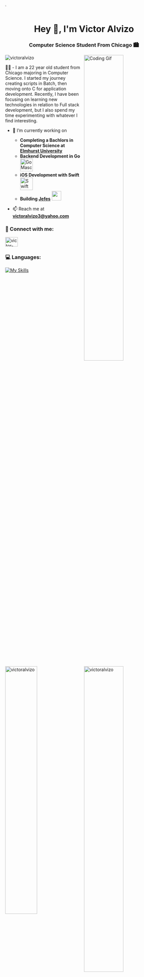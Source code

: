 <img src="https://cdn.weasyl.com/static/media/77/01/0e/77010edc044346137755293f2d8db89977341e2cce02d6e8558dd9de11dd35be.gif" height="0.5%" />
<h1 align="center">Hey 👋, I'm Victor Alvizo</h1>
<h3 align="center">Computer Science Student From Chicago 🏙</h3>
<img align="right" alt="Coding Gif" width="50%" height="auto" src="https://cdn.dribbble.com/users/1059583/screenshots/4171367/coding-freak.gif" />

<p align="left"> <img src="https://komarev.com/ghpvc/?username=victoralvizo&label=Profile%20views&color=0e75b6&style=flat" alt="victoralvizo" /> </p>

👨‍🎓 - I am a 22 year old student from Chicago majoring in Computer Science. I started my journey creating scripts in Batch, then moving onto C for application development. Recently, I have been focusing on learning new technologies in relation to Full stack development, but I also spend my time experimenting with whatever I find interesting.   

- 🌱 I’m currently working on
  - **Completing a Bachlors in Computer Science at <a href="https://www.elmhurst.edu/">Elmhurst University</a>**
  - **Backend Development in Go** <a href="https://go.dev/"><img src="https://external-content.duckduckgo.com/iu/?u=https%3A%2F%2Fdevopedia.org%2Fimages%2Farticle%2F135%2F5996.1544439861.png&f=1&nofb=1&ipt=a9516651af898bbdfae5cd0e67ca1d5bb62e80bf135ce405f2767b3357abbf5f&ipo=images" alt="Go Mascot" width="40" height="40"/></a>
  - **iOS Development with Swift** <a href="https://developer.apple.com/swift/"><img src="https://cdn-icons-png.flaticon.com/512/732/732250.png" alt="Swift Logo" width="40" height="40"/></a>
  - **Building <a href="https://github.com/jefespro">Jefes</a>** <a href="https://github.com/jalesolutions"><img src="https://i.ibb.co/PjBnfX9/Asset-7.png" width="30" height="30"/></a>

- 📫 Reach me at **victoralvizo3@yahoo.com**

<h3 align="left">📩 Connect with me:</h3>
<p align="left">
  <a href="https://linkedin.com/in/victor-alvizo-b5196123b" target="blank">
    <img align="center" src="https://raw.githubusercontent.com/rahuldkjain/github-profile-readme-generator/master/src/images/icons/Social/linked-in-alt.svg" alt="victor-alvizo-b5196123b" height="30" width="40" />
  </a>
</p>

<h3 align="left">💻 Languages:</h3>

[![My Skills](https://skillicons.dev/icons?i=c,cpp,cs,java,qt,ts,react,express,nodejs,postgres,mongodb,kotlin,swift,go,git,docker,gradle&perline=6)](https://skillicons.dev)

<p>
  <img align="right" width="50%" src="https://github-readme-stats.vercel.app/api?username=VictorAlvizo&show_icons=true&locale=en&theme=tokyonight" alt="victoralvizo" />
</p>

<p>
  <img align="left" width="45%" src="https://github-readme-stats.vercel.app/api/top-langs?username=VictorAlvizo&show_icons=true&locale=en&layout=compact&theme=tokyonight" alt="victoralvizo" />
</p>

<p>
  <img align="right" width="50%" src="https://github-readme-streak-stats.herokuapp.com/?user=VictorAlvizo&&theme=tokyonight" alt="victoralvizo" />
</p>

